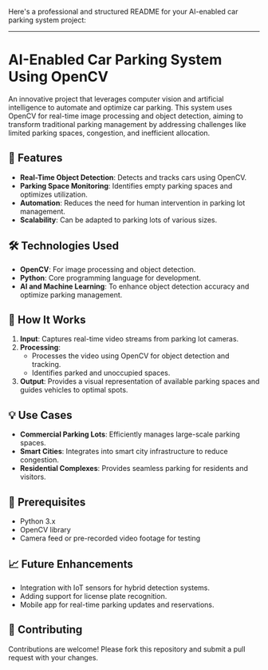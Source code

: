 Here's a professional and structured README for your AI-enabled car parking system project:

---

# AI-Enabled Car Parking System Using OpenCV  

An innovative project that leverages computer vision and artificial intelligence to automate and optimize car parking. This system uses OpenCV for real-time image processing and object detection, aiming to transform traditional parking management by addressing challenges like limited parking spaces, congestion, and inefficient allocation.  

## 📌 Features  

- **Real-Time Object Detection**: Detects and tracks cars using OpenCV.  
- **Parking Space Monitoring**: Identifies empty parking spaces and optimizes utilization.  
- **Automation**: Reduces the need for human intervention in parking lot management.  
- **Scalability**: Can be adapted to parking lots of various sizes.  

## 🛠️ Technologies Used  

- **OpenCV**: For image processing and object detection.  
- **Python**: Core programming language for development.  
- **AI and Machine Learning**: To enhance object detection accuracy and optimize parking management.  

## 🚀 How It Works  

1. **Input**: Captures real-time video streams from parking lot cameras.  
2. **Processing**:  
   - Processes the video using OpenCV for object detection and tracking.  
   - Identifies parked and unoccupied spaces.  
3. **Output**: Provides a visual representation of available parking spaces and guides vehicles to optimal spots.  

## 💡 Use Cases  

- **Commercial Parking Lots**: Efficiently manages large-scale parking spaces.  
- **Smart Cities**: Integrates into smart city infrastructure to reduce congestion.  
- **Residential Complexes**: Provides seamless parking for residents and visitors.  

## 🧰 Prerequisites  

- Python 3.x  
- OpenCV library  
- Camera feed or pre-recorded video footage for testing  

## 📈 Future Enhancements  

- Integration with IoT sensors for hybrid detection systems.  
- Adding support for license plate recognition.  
- Mobile app for real-time parking updates and reservations.  

## 🤝 Contributing  

Contributions are welcome! Please fork this repository and submit a pull request with your changes.  
